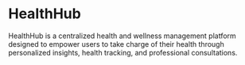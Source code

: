 # HealthHub
HealthHub is a centralized health and wellness management platform designed to empower users to take charge of their health through personalized insights, health tracking, and professional consultations.
